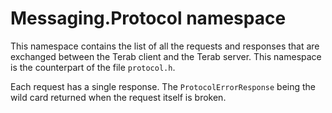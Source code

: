 ﻿# Messaging.Protocol namespace

This namespace contains the list of all the requests and responses
that are exchanged between the Terab client and the Terab server.
This namespace is the counterpart of the file `protocol.h`.

Each request has a single response. The `ProtocolErrorResponse` being
the wild card returned when the request itself is broken.
